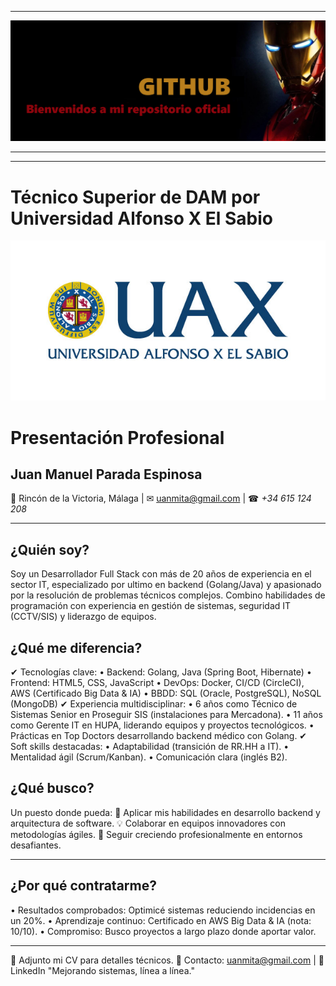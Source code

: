 ***
![Imagen_de_portada](recursos/logo_iron.png)
***
***


#  Técnico Superior de DAM por Universidad Alfonso X El Sabio
![Imagen_de_portada](recursos/logo_uax.jpg)
# Presentación Profesional
## Juan Manuel Parada Espinosa
📍 Rincón de la Victoria, Málaga | ✉ uanmita@gmail.com | ☎ *+34 615 124 208*
________________________________________
## ¿Quién soy?
Soy un Desarrollador Full Stack con más de 20 años de experiencia en el sector IT, especializado por ultimo en backend (Golang/Java) y apasionado por la resolución de problemas técnicos complejos. Combino habilidades de programación con experiencia en gestión de sistemas, seguridad IT (CCTV/SIS) y liderazgo de equipos.
## ¿Qué me diferencia?
✔ Tecnologías clave:
•	Backend: Golang, Java (Spring Boot, Hibernate)
•	Frontend: HTML5, CSS, JavaScript
•	DevOps: Docker, CI/CD (CircleCI), AWS (Certificado Big Data & IA)
•	BBDD: SQL (Oracle, PostgreSQL), NoSQL (MongoDB)
✔ Experiencia multidisciplinar:
•	6 años como Técnico de Sistemas Senior en Proseguir SIS (instalaciones para Mercadona).
•	11 años como Gerente IT en HUPA, liderando equipos y proyectos tecnológicos.
•	Prácticas en Top Doctors desarrollando backend médico con Golang.
✔ Soft skills destacadas:
•	Adaptabilidad (transición de RR.HH a IT).
•	Mentalidad ágil (Scrum/Kanban).
•	Comunicación clara (inglés B2).
## ¿Qué busco?
Un puesto donde pueda:
🚀 Aplicar mis habilidades en desarrollo backend y arquitectura de software.
💡 Colaborar en equipos innovadores con metodologías ágiles.
🌱 Seguir creciendo profesionalmente en entornos desafiantes.
________________________________________
 ## ¿Por qué contratarme?
•	Resultados comprobados: Optimicé sistemas reduciendo incidencias en un 20%.
•	Aprendizaje continuo: Certificado en AWS Big Data & IA (nota: 10/10).
•	Compromiso: Busco proyectos a largo plazo donde aportar valor.
________________________________________
📌 Adjunto mi CV para detalles técnicos.
📩 Contacto: uanmita@gmail.com | 🔗 LinkedIn
"Mejorando sistemas, línea a línea."

